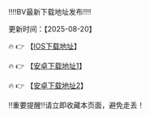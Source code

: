 ‼️‼️BV最新下载地址发布‼️‼️

更新时间：【2025-08-20】

🔥 👉 【[IOS下载地址](https://app.e21zvhkjlbqw.com)】 

🔥 👉 【[安卓下载地址1](https://app.e21zvhkjlbqw.com)】

🔥 👉 【[安卓下载地址2](https://comgldzis.whhysw.cn/Dos/d/c/qjedSwu8LweKGNLK)】


‼️重要提醒‼️请立即收藏本页面，避免走丢！
